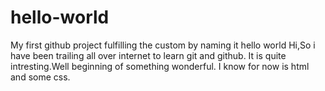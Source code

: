 # hello-world
My first github project fulfilling the custom by naming it hello world
 Hi,So i have been trailing all over internet to learn git and github.
 It is quite intresting.Well beginning of something wonderful.
 I know for now is html and some css.

